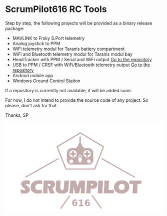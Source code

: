 # ScrumPilot616 RC Tools

Step by step, the following projects will be provided as a binary release package:
- MAVLINK to Frsky S.Port telemetry
- Analog joystick to PPM
- WiFi telemetry modul for Taranis battery compartment
- WiFi and Bluetooth telemetry modul for Taranis modul bay
- HeadTracker with PPM / Serial and WiFi output         [Go to the repository](https://github.com/ScrumPilot616/HeadTracker)
- USB to PPM / CRSF with WiFi/Bluetooth telemetry output     [Go to the repository](https://github.com/ScrumPilot616/USB2RC)
- Android mobile app
- Windows Ground Control Station

If a repository is currently not available, it will be added soon.

For now, I do not intend to provide the source code of any project.
So please, don't ask for that.

Thanks,
SP

![N|Solid](https://github.com/ScrumPilot616/ScrumPilot616/blob/main/ScrumPilot616.png)



<!--
**ScrumPilot616/ScrumPilot616** is a ✨ _special_ ✨ repository because its `README.md` (this file) appears on your GitHub profile.

Here are some ideas to get you started:

- 🔭 I’m currently working on ...
- 🌱 I’m currently learning ...
- 👯 I’m looking to collaborate on ...
- 🤔 I’m looking for help with ...
- 💬 Ask me about ...
- 📫 How to reach me: ...
- 😄 Pronouns: ...
- ⚡ Fun fact: ...
-->
